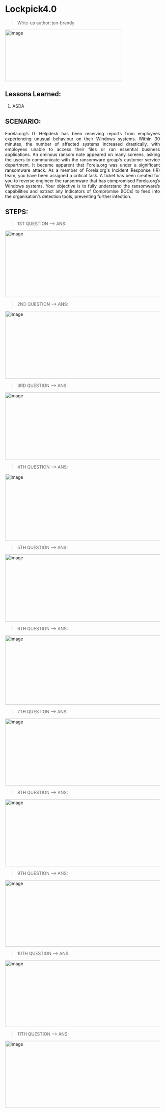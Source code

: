 # Lockpick4.0
> Write-up author: jon-brandy

<img width="381" height="167" alt="image" src="https://github.com/user-attachments/assets/7063d906-d912-4e48-811a-8b5ce3be26c1" />


## Lessons Learned:
1. ASDA

## SCENARIO:

<p align="justify">Forela.org’s IT Helpdesk has been receiving reports from employees experiencing unusual behaviour on their Windows systems. Within 30 minutes, the number of affected systems increased drastically, with employees unable to access their files or run essential business applications. An ominous ransom note appeared on many screens, asking the users to communicate with the ransomware group's customer service department. It became apparent that Forela.org was under a significant ransomware attack. As a member of Forela.org's Incident Response (IR) team, you have been assigned a critical task. A ticket has been created for you to reverse engineer the ransomware that has compromised Forela.org’s Windows systems. Your objective is to fully understand the ransomware’s capabilities and extract any Indicators of Compromise (IOCs) to feed into the organisation’s detection tools, preventing further infection.</p>

## STEPS:

> 1ST QUESTION --> ANS:

<img width="1418" height="216" alt="image" src="https://github.com/user-attachments/assets/54c3afbd-9d08-4dc9-828b-2c65ad963507" />


> 2ND QUESTION --> ANS:

<img width="1415" height="219" alt="image" src="https://github.com/user-attachments/assets/57517075-66a7-4f0b-9c67-1c138c1e06f6" />


> 3RD QUESTION --> ANS:

<img width="1414" height="219" alt="image" src="https://github.com/user-attachments/assets/41efb3b3-409c-49c1-8e4d-9cc5a4674a80" />


> 4TH QUESTION --> ANS:

<img width="1415" height="216" alt="image" src="https://github.com/user-attachments/assets/ae1862e5-91a9-48d8-bc18-954e07c63621" />


>  5TH QUESTION --> ANS:

<img width="1418" height="218" alt="image" src="https://github.com/user-attachments/assets/f4c02a80-57cc-4219-b94a-3e7748e7e859" />


> 6TH QUESTION --> ANS:

<img width="1417" height="224" alt="image" src="https://github.com/user-attachments/assets/d277ef40-62a3-4351-b7ff-82f2cfded102" />


> 7TH QUESTION --> ANS:

<img width="1415" height="217" alt="image" src="https://github.com/user-attachments/assets/cf027a5a-ce2f-456e-90b3-798c03fd6440" />


> 8TH QUESTION --> ANS:

<img width="1416" height="217" alt="image" src="https://github.com/user-attachments/assets/2b5dc0d7-7f0e-4e62-92a9-02b6bf243538" />


> 9TH QUESTION --> ANS:

<img width="1414" height="215" alt="image" src="https://github.com/user-attachments/assets/6b8b8500-6e1a-4726-822f-55070a3d108d" />


> 10TH QUESTION --> ANS:

<img width="1418" height="216" alt="image" src="https://github.com/user-attachments/assets/0c210a19-2bd3-4a9b-8283-3a83a3e04a4a" />


> 11TH QUESTION --> ANS:

<img width="1416" height="217" alt="image" src="https://github.com/user-attachments/assets/ac7ae03c-3c08-4ae3-9b7c-a102b2f171b7" />
